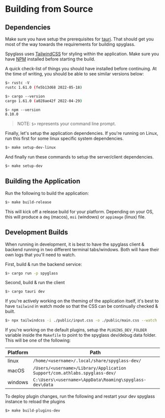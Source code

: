 # Building from Source

## Dependencies

Make sure you have setup the prerequisites for [tauri](https://tauri.app/v1/guides/getting-started/prerequisites). That should get you most of the way towards the requirements for building
spyglass.

Spyglass uses [TailwindCSS](https://tailwindcss.com) for styling within the application. Make sure you
have [NPM](https://docs.npmjs.com/getting-started) installed before starting the build.

A quick check-list of things you should have installed before continuing.
At the time of writing, you should be able to see similar versions below:

``` bash
$> rustc -V
rustc 1.61.0 (fe5b13d68 2022-05-18)

$> cargo --version
cargo 1.61.0 (a028ae42f 2022-04-29)

$> npm --version
8.10.0
```

> NOTE: `$>` represents your command line prompt.

Finally, let's setup the application dependencies. If you're running on Linux, run
this first for some linux specific system dependencies.
``` bash
$> make setup-dev-linux
```

And finally run these commands to setup the server/client dependencies.

``` bash
$> make setup-dev
```

## Building the Application

Run the following to build the application:

``` bash
$> make build-release
```

This will kick off a release build for your platform. Depending on your OS, this
will produce a `dmg` (macos), `msi` (windows) or `appimage` (linux) file.

## Development Builds

When running in development, it is best to have the spyglass client & backend running
in two different terminal tabs/windows. Both will have their own logs that you'll
need to watch.

First, build & run the backend service:
``` bash
$> cargo run -p spyglass
```

Second, build & run the client
``` bash
$> cargo tauri dev
```

If you're actively working on the theming of the application itself, it's best
to have `tailwind` in watch mode so that the CSS can be continually checked &
built.

``` bash
$> npx tailwindcss -i ./public/input.css -o ./public/main.css --watch
```

If you're working on the default plugins, setup the `PLUGINS_DEV_FOLDER` variable
inside the `Makefile` to point to the spyglass dev/debug data folder. This will be
one of the following:

| Platform | Path                                                                         |
|----------|------------------------------------------------------------------------------|
| linux    | `/home/<username>/.local/share/spyglass-dev/`                                |
| macOS    |`/Users/<username>/Library/Application Support/com.athlabs.spyglass-dev/`     |
| windows  | `C:\Users\<username>\AppData\Roaming\spyglass-dev\data`                      |


To deploy plugin changes, run the following and restart your dev spyglass instance to reload
the plugins

```
$> make build-plugins-dev
```